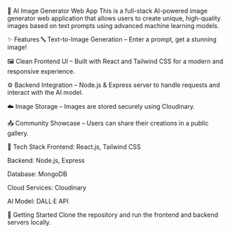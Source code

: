 🧠 AI Image Generator Web App
This is a full-stack AI-powered image generator web application that allows users to create unique, high-quality images based on text prompts using advanced machine learning models.

✨ Features
🔤 Text-to-Image Generation – Enter a prompt, get a stunning image!

🖼️ Clean Frontend UI – Built with React and Tailwind CSS for a modern and responsive experience.

⚙️ Backend Integration – Node.js & Express server to handle requests and interact with the AI model.

☁️ Image Storage – Images are stored securely using Cloudinary.

📤 Community Showcase – Users can share their creations in a public gallery.

🧰 Tech Stack
Frontend: React.js, Tailwind CSS

Backend: Node.js, Express

Database: MongoDB

Cloud Services: Cloudinary

AI Model: DALL·E API 

🚀 Getting Started
Clone the repository and run the frontend and backend servers locally.
